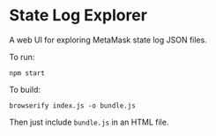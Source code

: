 # State Log Explorer

A web UI for exploring MetaMask state log JSON files.

To run:

`npm start`

To build:

`browserify index.js -o bundle.js`

Then just include `bundle.js` in an HTML file.
